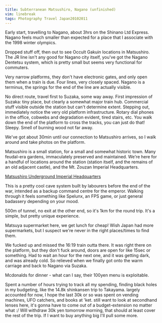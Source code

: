 ```yaml
---
title: Subterranean Matsushiro, Nagano (unfinished)
vim: linebreak
tags: Photography Travel Japan20102011
---
```


Early start, travelling to Nagano, about 3hrs on the Shinano Ltd Express.
Nagano feels much smaller than expected for a place that I associate with the
1998 winter olympics.

Dropped stuff off, then out to see Occult Gakuin locations in Matsushiro. The
JR line isn't any good for Nagano city itself, you've got the Nagano Dentetsu
system, which is pretty small but seems very functional for commuters.

Very narrow platforms, they don't have electronic gates, and only open them
when a train is due. Four lines, very closely spaced. Nagano is a terminus, the
springs for the end of the line are actually visible.

No direct route, travel first to Suzaka, some way away. First impression of
Suzaka: tiny place, but clearly a somewhat major train hub. Commercial stuff
visible outside the station but can't determine extent. Stepping out,
immediately notice the very old platform infrastructure. Rotary dial phones in
the office, cobwebs and degradation evident, tired stairs, etc. You walk down
the end of the platform to cross the tracks, you can just do that! Sleepy.
Smell of burning wood not far away.

We've got about 30min until our connection to Matsushiro arrives, so I walk
around and take photos on the platform.

Matsushiro is a small station, for a small and somewhat historic town. Many
feudal-era gardens, immaculately preserved and maintained. We're here for a
handful of locations around the station (station itself, and the remains of an
old adjacent castle), and the Mt. Zouzan Imperial Headquarters.

[Matsushiro Underground Imperial Headquarters](http://en.wikipedia.org/wiki/Matsushiro_Underground_Imperial_Headquarters)

This is a pretty cool cave system built by labourers before the end of the war,
intended as a backup command centre for the emperor. Walking through it feels
something like Spelunx, an FPS game, or just general badassery depending on
your mood.

500m of tunnel, no exit at the other end, so it's 1km for the round trip. It's
a simple, but pretty unique experience.

Matsuya supermarket here, we get lunch for cheap! Wish Japan had more
supermarkets, but I suspect we're never in the right places/times to find them.

We fucked up and missed the 16:19 train outta there. It was right there on the
platform, but they don't fuck around, doors are open for like 15sec or
something. Had to wait an hour for the next one, and it was getting dark, and
was already cold. So relieved when we finally got onto the warm carriage and
back to Nagano via Suzaka.

Mcdonalds for dinner - what can I say, their 100yen menu is exploitable.

Spent a number of hours trying to track all my spending, finding black holes in
my budgeting, like the 14.8k shinkansen trip to Takayama. largely accounted for
now, I hope the last 30k or so was spent on vending machines, UFO catchers, and
books at 'ket. still want to look at secondhand lenses here, it's gonna have to
come out of a budget-extension no matter what :/  Will withdraw 30k yen
tomorrow morning, that should at least cover the rest of the trip. If I want to
buy anything big I'll pull some more.
